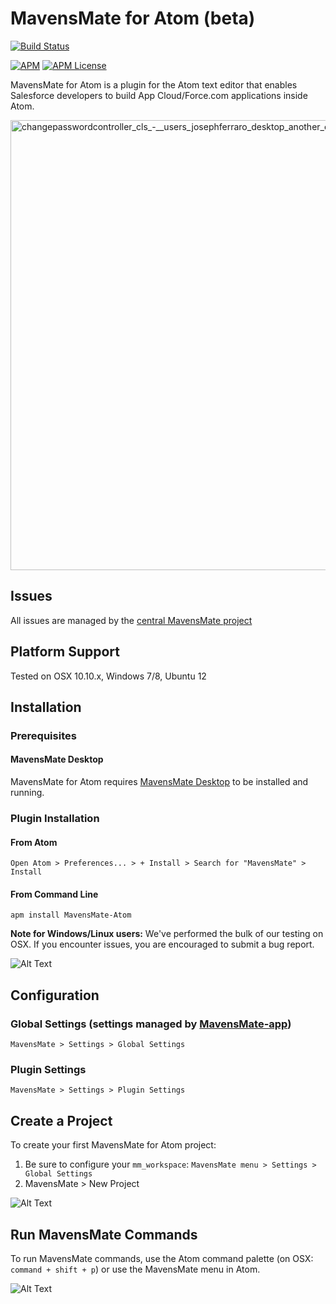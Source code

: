 MavensMate for Atom (beta)
===============

[![Build Status](https://travis-ci.org/joeferraro/MavensMate-Atom.svg?branch=master)](https://travis-ci.org/joeferraro/MavensMate-Atom)

[![APM](https://img.shields.io/apm/v/mavensmate-atom.svg)](https://atom.io/packages/mavensmate-atom)
[![APM License](https://img.shields.io/apm/l/mavensmate-atom.svg)](https://atom.io/packages/mavensmate-atom)


MavensMate for Atom is a plugin for the Atom text editor that enables Salesforce developers to build App Cloud/Force.com applications inside Atom.

<img width="720" alt="changepasswordcontroller_cls_-__users_josephferraro_desktop_another_cool_project_-_atom" src="https://cloud.githubusercontent.com/assets/54157/9984476/ed8db9f8-5fe5-11e5-9f5d-de3288b87b4d.png">

## Issues

All issues are managed by the [central MavensMate project](https://github.com/joeferraro/MavensMate)

## Platform Support

Tested on OSX 10.10.x, Windows 7/8, Ubuntu 12

## Installation

### Prerequisites

#### MavensMate Desktop

MavensMate for Atom requires [MavensMate Desktop](https://github.com/joeferraro/mavensmate-desktop) to be installed and running.

### Plugin Installation

#### From Atom

`Open Atom > Preferences... > + Install > Search for "MavensMate" > Install`

#### From Command Line

`apm install MavensMate-Atom`

**Note for Windows/Linux users:** We've performed the bulk of our testing on OSX. If you encounter issues, you are encouraged to submit a bug report.

![Alt Text](http://i.imgur.com/RiBsW0N.gif?1 "Install")

## Configuration

### Global Settings (settings managed by [MavensMate-app](https://github.com/joeferraro/mavensmate-app/releases))

`MavensMate > Settings > Global Settings`

### Plugin Settings

`MavensMate > Settings > Plugin Settings`

## Create a Project

To create your first MavensMate for Atom project:

1. Be sure to configure your `mm_workspace`: `MavensMate menu > Settings > Global Settings`
2. MavensMate > New Project
 
![Alt Text](http://i.imgur.com/SCDknHg.gif?1 "New Project")

## Run MavensMate Commands

To run MavensMate commands, use the Atom command palette (on OSX: `command + shift + p`) or use the MavensMate menu in Atom.

![Alt Text](http://i.imgur.com/IuYO4pU.gif?1 "Commands")
